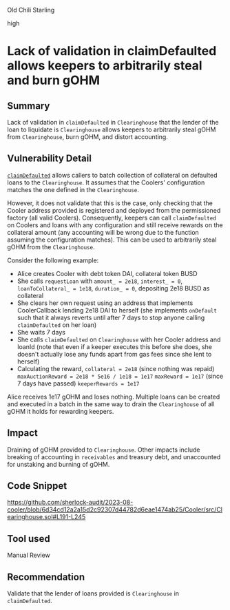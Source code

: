 Old Chili Starling

high

# Lack of  validation in claimDefaulted allows keepers to arbitrarily steal and burn gOHM
## Summary
Lack of validation in ``claimDefaulted`` in ``Clearinghouse`` that the lender of the loan to liquidate is ``Clearinghouse`` allows keepers to arbitrarily steal gOHM from ``Clearinghouse``, burn gOHM, and distort accounting.

## Vulnerability Detail
[``claimDefaulted``](https://github.com/sherlock-audit/2023-08-cooler/blob/6d34cd12a2a15d2c92307d44782d6eae1474ab25/Cooler/src/Clearinghouse.sol#L191-L245) allows callers to batch collection of collateral on defaulted loans to the ``Clearinghouse``. It assumes that the Coolers' configuration matches the one defined in the ``Clearinghouse``.

However, it does not validate that this is the case, only checking that the Cooler address provided is registered and deployed from the permissioned factory (all valid Coolers). Consequently, keepers can call ``claimDefaulted`` on Coolers and loans with any configuration and still receive rewards on the collateral amount (any accounting will be wrong due to the function assuming the configuration matches).  This can be used to arbitrarily steal gOHM from the ``Clearinghouse``.

Consider the following example:
- Alice creates Cooler with debt token DAI, collateral token BUSD
- She calls ``requestLoan`` with ``amount_ = 2e18``, ``interest_ = 0``, ``loanToCollateral_ = 1e18``, ``duration_ = 0``, depositing 2e18 BUSD as collateral
- She clears her own request using an address that implements CoolerCallback lending 2e18 DAI to herself (she implements ``onDefault`` such that it always reverts until after 7 days to stop anyone calling ``claimDefaulted`` on her loan)
- She waits 7 days
- She calls ``claimDefaulted`` on ``Clearinghouse`` with her Cooler address and loanId (note that even if a keeper executes this before she does, she doesn't actually lose any funds apart from gas fees since she lent to herself)
- Calculating the reward,
``collateral = 2e18`` (since nothing was repaid)
``maxAuctionReward = 2e18 * 5e16 / 1e18 = 1e17``
``maxReward = 1e17`` (since 7 days have passed)
``keeperRewards = 1e17``

Alice receives 1e17 gOHM and loses nothing. Multiple loans can be created and executed in a batch in the same way to drain the ``Clearinghouse`` of all gOHM it holds for rewarding keepers.

## Impact
Draining of gOHM provided to ``Clearinghouse``.
Other impacts include breaking of accounting in ``receivables`` and treasury debt, and unaccounted for unstaking and burning of gOHM.

## Code Snippet
https://github.com/sherlock-audit/2023-08-cooler/blob/6d34cd12a2a15d2c92307d44782d6eae1474ab25/Cooler/src/Clearinghouse.sol#L191-L245

## Tool used

Manual Review

## Recommendation
Validate that the lender of loans provided is ``Clearinghouse`` in ``claimDefaulted``.